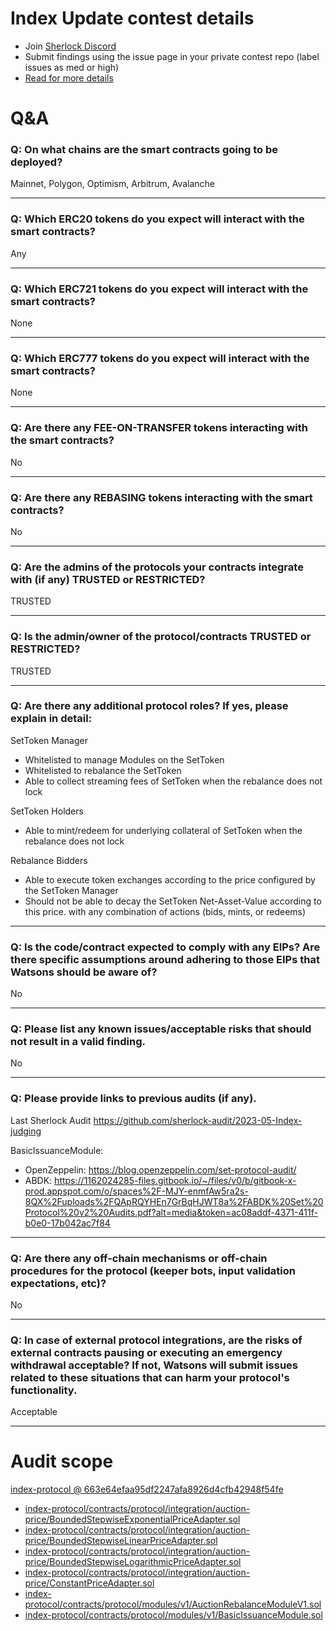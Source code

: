 
# Index Update contest details

- Join [Sherlock Discord](https://discord.gg/MABEWyASkp)
- Submit findings using the issue page in your private contest repo (label issues as med or high)
- [Read for more details](https://docs.sherlock.xyz/audits/watsons)

# Q&A

### Q: On what chains are the smart contracts going to be deployed?
Mainnet, Polygon, Optimism, Arbitrum, Avalanche
___

### Q: Which ERC20 tokens do you expect will interact with the smart contracts? 
Any
___

### Q: Which ERC721 tokens do you expect will interact with the smart contracts? 
None
___

### Q: Which ERC777 tokens do you expect will interact with the smart contracts? 
None
___

### Q: Are there any FEE-ON-TRANSFER tokens interacting with the smart contracts?

No
___

### Q: Are there any REBASING tokens interacting with the smart contracts?

No
___

### Q: Are the admins of the protocols your contracts integrate with (if any) TRUSTED or RESTRICTED?
TRUSTED
___

### Q: Is the admin/owner of the protocol/contracts TRUSTED or RESTRICTED?
TRUSTED
___

### Q: Are there any additional protocol roles? If yes, please explain in detail:
SetToken Manager
- Whitelisted to manage Modules on the SetToken
- Whitelisted to rebalance the SetToken
- Able to collect streaming fees of SetToken when the rebalance does not lock

SetToken Holders
- Able to mint/redeem for underlying collateral of SetToken when the rebalance does not lock

Rebalance Bidders
- Able to execute token exchanges according to the price configured by the SetToken Manager
- Should not be able to decay the SetToken Net-Asset-Value according to this price. with any combination of actions (bids, mints, or redeems)
___

### Q: Is the code/contract expected to comply with any EIPs? Are there specific assumptions around adhering to those EIPs that Watsons should be aware of?
No
___

### Q: Please list any known issues/acceptable risks that should not result in a valid finding.
No

___

### Q: Please provide links to previous audits (if any).
Last Sherlock Audit https://github.com/sherlock-audit/2023-05-Index-judging

BasicIssuanceModule:
- OpenZeppelin: https://blog.openzeppelin.com/set-protocol-audit/
- ABDK: https://1162024285-files.gitbook.io/~/files/v0/b/gitbook-x-prod.appspot.com/o/spaces%2F-MJY-enmfAw5ra2s-8QX%2Fuploads%2FQApRQYHEn7GrBqHJWT8a%2FABDK%20Set%20Protocol%20v2%20Audits.pdf?alt=media&token=ac08addf-4371-411f-b0e0-17b042ac7f84
___

### Q: Are there any off-chain mechanisms or off-chain procedures for the protocol (keeper bots, input validation expectations, etc)?
No
___

### Q: In case of external protocol integrations, are the risks of external contracts pausing or executing an emergency withdrawal acceptable? If not, Watsons will submit issues related to these situations that can harm your protocol's functionality.
Acceptable
___



# Audit scope


[index-protocol @ 663e64efaa95df2247afa8926d4cfb42948f54fe](https://github.com/IndexCoop/index-protocol/tree/663e64efaa95df2247afa8926d4cfb42948f54fe)
- [index-protocol/contracts/protocol/integration/auction-price/BoundedStepwiseExponentialPriceAdapter.sol](index-protocol/contracts/protocol/integration/auction-price/BoundedStepwiseExponentialPriceAdapter.sol)
- [index-protocol/contracts/protocol/integration/auction-price/BoundedStepwiseLinearPriceAdapter.sol](index-protocol/contracts/protocol/integration/auction-price/BoundedStepwiseLinearPriceAdapter.sol)
- [index-protocol/contracts/protocol/integration/auction-price/BoundedStepwiseLogarithmicPriceAdapter.sol](index-protocol/contracts/protocol/integration/auction-price/BoundedStepwiseLogarithmicPriceAdapter.sol)
- [index-protocol/contracts/protocol/integration/auction-price/ConstantPriceAdapter.sol](index-protocol/contracts/protocol/integration/auction-price/ConstantPriceAdapter.sol)
- [index-protocol/contracts/protocol/modules/v1/AuctionRebalanceModuleV1.sol](index-protocol/contracts/protocol/modules/v1/AuctionRebalanceModuleV1.sol)
- [index-protocol/contracts/protocol/modules/v1/BasicIssuanceModule.sol](index-protocol/contracts/protocol/modules/v1/BasicIssuanceModule.sol)


